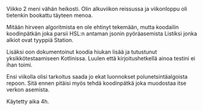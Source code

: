 Viikko 2 meni vähän heikosti. Olin alkuviikon reissussa ja viikonloppu oli tietenkin bookattu täyteen menoa.

Mitään hirveen algoritmista en ole ehtinyt tekemään, mutta koodailin koodinpätkän
joka parsii HSL:n antaman jsonin pyöräasemista Listiksi jonka alkiot ovat tyyppiä Station.

Lisäksi oon dokumentoinut koodia hiukan lisää ja tutustunut yksikkötestaamiseen Kotlinissa.
Luulen että kirjoitushetkellä ainoa testini ei ihan toimi.

Ensi viikolla olisi tarkoitus saada jo ekat luonnokset polunetsintäalgoista repoon.
Sitä ennen pitäisi myös tehdä koodinpätkä joka muodostaa itse verkon asemista.

Käytetty aika 4h.